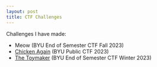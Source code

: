 ```yaml
---
layout: post
title: CTF Challenges
---
```


Challenges I have made:
- Meow (BYU End of Semester CTF Fall 2023)
- [Chicken Again](https://github.com/BYU-CSA/BYUCTF-2023/tree/main/chicken-again) (BYU Public CTF 2023)
- [The Toymaker](https://github.com/BYU-CSA/old-ctf-challenges/tree/master/forensics-steganography/thetoymaker) (BYU End of Semester CTF Winter 2023)
